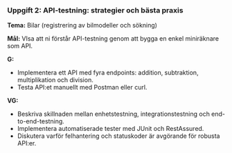 ### Uppgift 2: API-testning: strategier och bästa praxis

**Tema:** Bilar (registrering av bilmodeller och sökning)

**Mål:** VIsa att ni förstår API-testning genom att bygga en enkel miniräknare som API.

**G:**

- Implementera ett API med fyra endpoints: addition, subtraktion, multiplikation och division.
- Testa API:et manuellt med Postman eller curl.

**VG:**

- Beskriva skillnaden mellan enhetstestning, integrationstestning och end-to-end-testning.
- Implementera automatiserade tester med JUnit och RestAssured.
- Diskutera varför felhantering och statuskoder är avgörande för robusta API:er.
